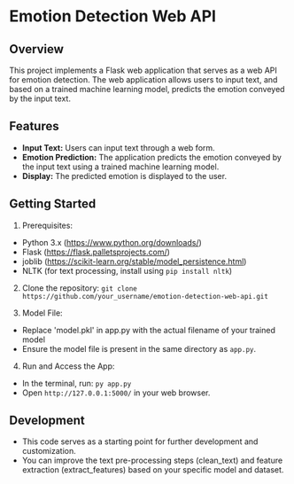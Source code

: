 # Emotion Detection Web API

## Overview

This project implements a Flask web application that serves as a web API for emotion detection. The web application allows users to input text, and based on a trained machine learning model, predicts the emotion conveyed by the input text.

## Features

- **Input Text:** Users can input text through a web form.
- **Emotion Prediction:** The application predicts the emotion conveyed by the input text using a trained machine learning model.
- **Display:** The predicted emotion is displayed to the user.

## Getting Started
1. Prerequisites:
  * Python 3.x (https://www.python.org/downloads/)
  * Flask (https://flask.palletsprojects.com/)
  * joblib (https://scikit-learn.org/stable/model_persistence.html)
  * NLTK (for text processing, install using `pip install nltk`)
    
2. Clone the repository:
`git clone https://github.com/your_username/emotion-detection-web-api.git`

3. Model File:
  * Replace 'model.pkl' in app.py with the actual filename of your trained model
  * Ensure the model file is present in the same directory as `app.py`.

4. Run and Access the App:
  * In the terminal, run: `py app.py`
  * Open `http://127.0.0.1:5000/` in your web browser.

## Development
* This code serves as a starting point for further development and customization.
* You can improve the text pre-processing steps (clean_text) and feature extraction (extract_features) based on your specific model and dataset.
   

